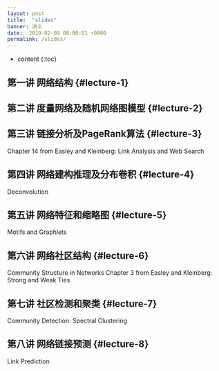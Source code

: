 ```yaml
---
layout: post
title:  "slides"
banner: 讲义
date:  2019-02-09 08:00:01 +0800
permalink: /slides/
---
```


* content
{:toc}

第一讲 网络结构 {#lecture-1}
---------------------------------

第二讲 度量网络及随机网络图模型 {#lecture-2}
---------------------------------------------

第三讲 链接分析及PageRank算法 {#lecture-3}
--------------------------------------
Chapter 14 from Easley and Kleinberg: Link Analysis and Web Search

第四讲 网络建构推理及分布卷积 {#lecture-4}
--------------------------------------------
Deconvolution

第五讲 网络特征和缩略图 {#lecture-5}
-----------------------------------------
Motifs and Graphlets

第六讲 网络社区结构 {#lecture-6}
-----------------------------------------
Community Structure in Networks
Chapter 3 from Easley and Kleinberg: Strong and Weak Ties


第七讲 社区检测和聚类 {#lecture-7}
-----------------------------------------
Community Detection: Spectral Clustering


第八讲 网络链接预测 {#lecture-8}
-----------------------------------------
Link Prediction

